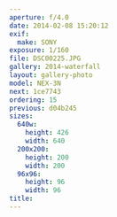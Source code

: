 ```yaml
---
aperture: f/4.0
date: 2014-02-08 15:20:12
exif:
  make: SONY
exposure: 1/160
file: DSC00225.JPG
gallery: 2014-waterfall
layout: gallery-photo
model: NEX-3N
next: 1ce7743
ordering: 15
previous: d04b245
sizes:
  640w:
    height: 426
    width: 640
  200x200:
    height: 200
    width: 200
  96x96:
    height: 96
    width: 96
title: 
---
```

